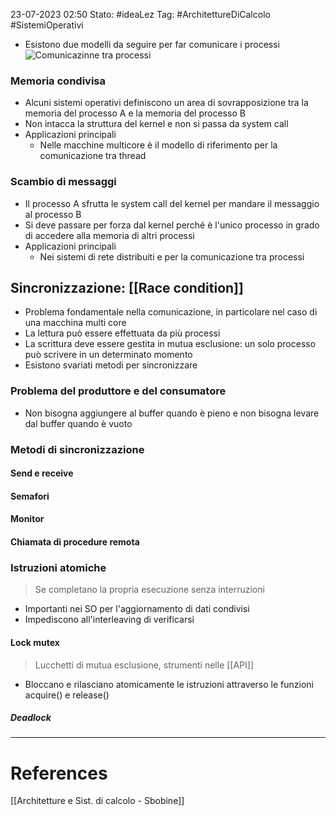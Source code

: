 23-07-2023 02:50
Stato: #ideaLez 
Tag: #ArchitettureDiCalcolo #SistemiOperativi

- Esistono due modelli da seguire per far comunicare i processi
![Comunicazinne tra processi](https://i.imgur.com/q7bnesM.png)
### Memoria condivisa
- Alcuni sistemi operativi definiscono un area di sovrapposizione tra la memoria del processo A e la memoria del processo B
- Non intacca la struttura del kernel e non si passa da system call
- Applicazioni principali
	- Nelle macchine multicore è il modello di riferimento per la comunicazione tra thread
### Scambio di messaggi
- Il processo A sfrutta le system call del kernel per mandare il messaggio al processo B
- Si deve passare per forza dal kernel perché è l'unico processo in grado di accedere alla memoria di altri processi
- Applicazioni principali
	- Nei sistemi di rete distribuiti e per la comunicazione tra processi
## Sincronizzazione: [[Race condition]]
- Problema fondamentale nella comunicazione, in particolare nel caso di una macchina multi core 
- La lettura può essere effettuata da più processi
- La scrittura deve essere gestita in mutua esclusione: un solo processo può scrivere in un determinato momento
- Esistono svariati metodi per sincronizzare
### Problema del produttore e del consumatore
- Non bisogna aggiungere al buffer quando è pieno e non bisogna levare dal buffer quando è vuoto
### Metodi di sincronizzazione
#### Send e receive
#### Semafori
#### Monitor
#### Chiamata di procedure remota
### Istruzioni atomiche
> Se completano la propria esecuzione senza interruzioni
- Importanti nei SO per l'aggiornamento di dati condivisi
- Impediscono all'interleaving di verificarsi
#### Lock mutex
> Lucchetti di mutua esclusione, strumenti nelle [[API]]
- Bloccano e rilasciano atomicamente le istruzioni attraverso le funzioni acquire() e release()
##### Deadlock






---
# References 
[[Architetture e Sist. di calcolo - Sbobine]]
